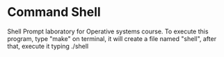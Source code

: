 # Command Shell

Shell Prompt laboratory for Operative systems course.
To execute this program, type "make" on terminal, it will create a file named "shell", after that, execute it typing ./shell
